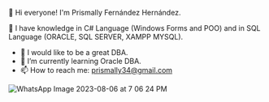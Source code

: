 👋 Hi everyone! I'm Prismally Fernández Hernández.

🔭 I have knowledge in C# Language (Windows Forms and POO) and in SQL Language (ORACLE, SQL SERVER, XAMPP MYSQL).

- 🔭 I would like to be a great DBA.
- 🌱 I’m currently learning Oracle DBA.
- 📫 How to reach me: prismally34@gmail.com

![WhatsApp Image 2023-08-06 at 7 06 24 PM](https://github.com/PrismallyFernandez/PrismallyFernandez/assets/128163232/b63430dc-ab7c-4d6a-bbdd-b69231dadce6)
